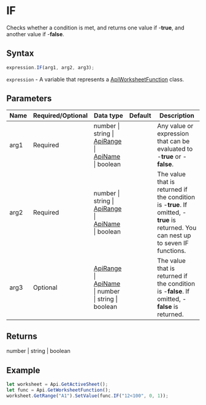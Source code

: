 # IF

Checks whether a condition is met, and returns one value if -**true**, and another value if -**false**.

## Syntax

```javascript
expression.IF(arg1, arg2, arg3);
```

`expression` - A variable that represents a [ApiWorksheetFunction](../ApiWorksheetFunction.md) class.

## Parameters

| **Name** | **Required/Optional** | **Data type** | **Default** | **Description** |
| ------------- | ------------- | ------------- | ------------- | ------------- |
| arg1 | Required | number \| string \| [ApiRange](../../ApiRange/ApiRange.md) \| [ApiName](../../ApiName/ApiName.md) \| boolean |  | Any value or expression that can be evaluated to -**true** or -**false**. |
| arg2 | Required | number \| string \| [ApiRange](../../ApiRange/ApiRange.md) \| [ApiName](../../ApiName/ApiName.md) \| boolean |  | The value that is returned if the condition is -**true**. If omitted, -**true** is returned. You can nest up to seven IF functions. |
| arg3 | Optional | [ApiRange](../../ApiRange/ApiRange.md) \| [ApiName](../../ApiName/ApiName.md) \| number \| string \| boolean |  | The value that is returned if the condition is -**false**. If omitted, -**false** is returned. |

## Returns

number \| string \| boolean

## Example



```javascript editor-xlsx
let worksheet = Api.GetActiveSheet();
let func = Api.GetWorksheetFunction();
worksheet.GetRange("A1").SetValue(func.IF("12<100", 0, 1));
```

